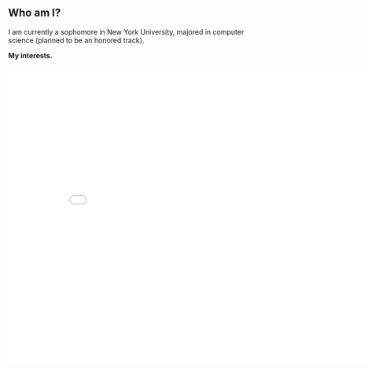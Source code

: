 ## Who am I? 

I am currently a sophomore in New York University, majored in computer science (planned to be an honored track).

**My interests.** 

<center><embed src="Resume Bob.pdf" width="850" height="600"></center>